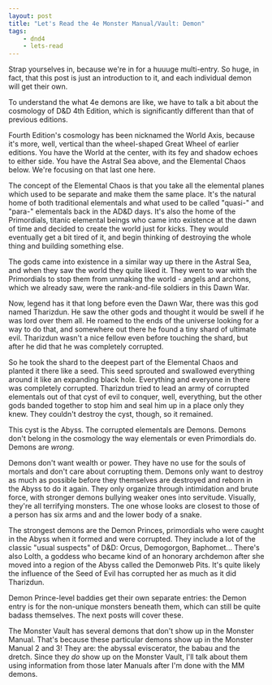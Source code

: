 ```yaml
---
layout: post
title: "Let's Read the 4e Monster Manual/Vault: Demon"
tags:
    - dnd4
    - lets-read
---
```


Strap yourselves in, because we're in for a huuuge multi-entry. So huge, in
fact, that this post is just an introduction to it, and each individual demon
will get their own.

To understand the what 4e demons are like, we have to talk a bit about the
cosmology of D&D 4th Edition, which is significantly different than that of
previous editions.

Fourth Edition's cosmology has been nicknamed the World Axis, because it's more,
well, vertical than the wheel-shaped Great Wheel of earlier editions. You have
the World at the center, with its fey and shadow echoes to either side. You have
the Astral Sea above, and the Elemental Chaos below. We're focusing on that last
one here.

The concept of the Elemental Chaos is that you take all the elemental planes
which used to be separate and make them the same place. It's the natural home of
both traditional elementals and what used to be called "quasi-" and "para-"
elementals back in the AD&D days. It's also the home of the Primordials, titanic
elemental beings who came into existence at the dawn of time and decided to
create the world just for kicks. They would eventually get a bit tired of it,
and begin thinking of destroying the whole thing and building something else.

The gods came into existence in a similar way up there in the Astral Sea, and
when they saw the world they quite liked it. They went to war with the
Primordials to stop them from unmaking the world - angels and archons, which we
already saw, were the rank-and-file soldiers in this Dawn War.

Now, legend has it that long before even the Dawn War, there was this god named
Tharizdun. He saw the other gods and thought it would be swell if he was lord
over them all. He roamed to the ends of the universe looking for a way to do
that, and somewhere out there he found a tiny shard of ultimate evil. Tharizdun
wasn't a nice fellow even before touching the shard, but after he did that he
was completely corrupted.

So he took the shard to the deepest part of the Elemental Chaos and planted it
there like a seed. This seed sprouted and swallowed everything around it like an
expanding black hole. Everything and everyone in there was completely
corrupted. Tharizdun tried to lead an army of corrupted elementals out of that
cyst of evil to conquer, well, everything, but the other gods banded together to
stop him and seal him up in a place only they knew. They couldn't destroy the
cyst, though, so it remained.

This cyst is the Abyss. The corrupted elementals are Demons. Demons don't belong
in the cosmology the way elementals or even Primordials do. Demons are _wrong_.

Demons don't want wealth or power. They have no use for the souls of mortals and
don't care about corrupting them. Demons only want to destroy as much as
possible before they themselves are destroyed and reborn in the Abyss to do it
again. They only organize through intimidation and brute force, with stronger
demons bullying weaker ones into servitude. Visually, they're all terrifying
monsters. The one whose looks are closest to those of a person has six arms and
and the lower body of a snake.

The strongest demons are the Demon Princes, primordials who were caught in the
Abyss when it formed and were corrupted. They include a lot of the classic
"usual suspects" of D&D: Orcus, Demogorgon, Baphomet... There's also Lolth, a
goddess who became kind of an honorary archdemon after she moved into a region
of the Abyss called the Demonweb Pits. It's quite likely the influence of the
Seed of Evil has corrupted her as much as it did Tharizdun.

Demon Prince-level baddies get their own separate entries: the Demon entry is
for the non-unique monsters beneath them, which can still be quite badass
themselves. The next posts will cover these.

The Monster Vault has several demons that don't show up in the Monster
Manual. That's because these particular demons show up in the Monster Manual 2
and 3! They are: the abyssal eviscerator, the babau and the dretch. Since they
_do_ show up on the Monster Vault, I'll talk about them using information from
those later Manuals after I'm done with the MM demons.
